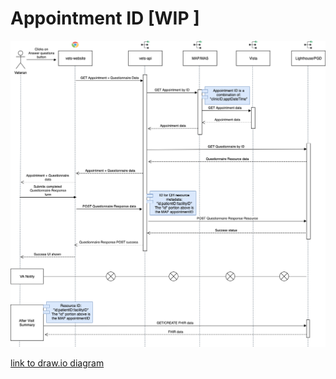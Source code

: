 # Appointment ID [WIP ]

![Diagram](assets/answer-questionnaire-sequence-diagram.png)

[link to draw.io diagram](https://drive.google.com/file/d/1Oq9i7SCSAjKTzC-SNlmHDhlsjcXXWIb1/view?usp=sharing)
